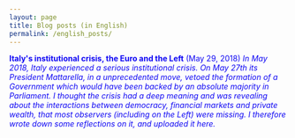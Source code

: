 ```yaml
---
layout: page
title: Blog posts (in English)
permalink: /english_posts/
---
```


<style type="text/css">a {text-decoration: none; color: inherit}</style>

<span style="color: #1008F4;"><strong><a href="http://www.reconomics.it/italys-institutional-crisis-the-euro-and-the-left/" target="_blank" rel="noopener">Italy's institutional crisis, the Euro and the Left</a></strong> (May 29, 2018)
<em>In May 2018, Italy experienced a serious institutional crisis. On May 27th its President Mattarella, in a unprecedented move, vetoed the formation of a Government which would have been backed by an absolute majority in Parliament. I thought the crisis had a deep meaning and was revealing about the interactions between democracy, financial markets and private wealth, that most observers (including on the Left) were missing. I therefore wrote down some reflections on it, and uploaded it here. </em>
